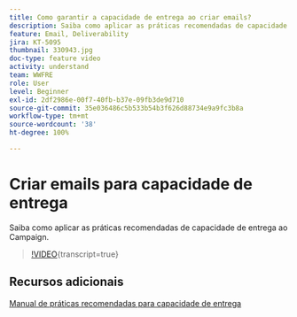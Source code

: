 ```yaml
---
title: Como garantir a capacidade de entrega ao criar emails?
description: Saiba como aplicar as práticas recomendadas de capacidade de entrega.
feature: Email, Deliverability
jira: KT-5095
thumbnail: 330943.jpg
doc-type: feature video
activity: understand
team: WWFRE
role: User
level: Beginner
exl-id: 2df2986e-00f7-40fb-b37e-09fb3de9d710
source-git-commit: 35e036486c5b533b54b3f626d88734e9a9fc3b8a
workflow-type: tm+mt
source-wordcount: '38'
ht-degree: 100%

---
```


# Criar emails para capacidade de entrega

Saiba como aplicar as práticas recomendadas de capacidade de entrega ao Campaign.

>[!VIDEO](https://video.tv.adobe.com/v/330943?quality=12&learn=on){transcript=true}

## Recursos adicionais

[Manual de práticas recomendadas para capacidade de entrega](https://experienceleague.adobe.com/docs/deliverability-learn/deliverability-best-practice-guide/introduction.html?lang=pt-BR)
